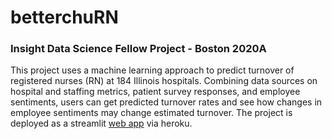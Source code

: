 # betterchuRN

### Insight Data Science Fellow Project - Boston 2020A

This project uses a machine learning approach to predict turnover of registered nurses (RN) at 184 Illinois hospitals. Combining data sources on hospital and staffing metrics, patient survey responses, and employee sentiments, users can get predicted turnover rates and see how changes in employee sentiments may change estimated turnover. The project is deployed as a streamlit [web app](https://betterchurn.herokuapp.com/) via heroku.     




